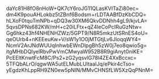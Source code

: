 daYc81H8fO8nHoW+QK7cY6roJG11QLasKVITaZi80ec=
dm4K9pouAHLokbz5tZBnf6Bodsm+rLDTAABfDzKbCDQ=
hLXoF0tquTmNPb+qDQ3w30XM6QkvDDNhh4gL9/kjvLA=
5qvsDPNs682KW/mH+c20iLFtx+qZ4leCoPcIRuGzNtw=
Gg6hkz43hf4NHENHZWz/5GPT9/N8R5mkzUtSRnES4oU=
qeOUrb4+nKEEeuKw+V/sW1y1O0jMTGtjLv6JIoqqWY4=
NcmV2ArJNdWUUqInhwbEWnDlpgBh5zW0j7eo8qwio5g=
itgMHbDQIyelRbvPwVmCMwyaW952B8R9giAnyt0niKE=
PcEEltKnwtFcM8C/Ps2+zG2yqsvlG78l4ZE4XxBccxc=
5TFQbALrO/qgwWA5utELMubLUltaalJq/ePkir4cTso=
yEgdzKhLppRH9ZN0ew5pNIN/MMvCHNSfLW5XzQqPNnM=
